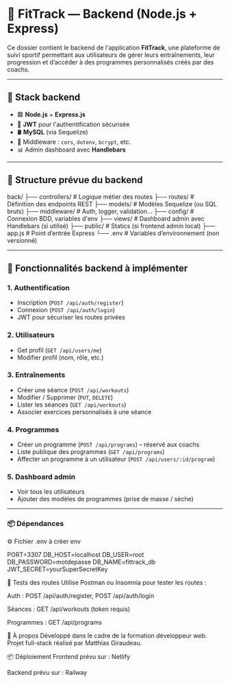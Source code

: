 # 🧠 FitTrack — Backend (Node.js + Express)

Ce dossier contient le backend de l'application **FitTrack**, une plateforme de suivi sportif permettant aux utilisateurs de gérer leurs entraînements, leur progression et d’accéder à des programmes personnalisés créés par des coachs.

---

## 🧱 Stack backend

-   🟩 **Node.js** + **Express.js**
-   🔐 **JWT** pour l'authentification sécurisée
-   🛢 **MySQL** (via Sequelize)
-   🧩 Middleware : `cors`, `dotenv`, `bcrypt`, etc.
-   📊 Admin dashboard avec **Handlebars**

---

## 📁 Structure prévue du backend

back/
├── controllers/ # Logique métier des routes
├── routes/ # Définition des endpoints REST
├── models/ # Modèles Sequelize (ou SQL bruts)
├── middleware/ # Auth, logger, validation...
├── config/ # Connexion BDD, variables d'env
├── views/ # Dashboard admin avec Handlebars (si utilisé)
├── public/ # Statics (si frontend admin local)
├── app.js # Point d’entrée Express
└── .env # Variables d’environnement (non versionné)

---

## 🔐 Fonctionnalités backend à implémenter

### 1. Authentification

-   Inscription (`POST /api/auth/register`)
-   Connexion (`POST /api/auth/login`)
-   JWT pour sécuriser les routes privées

### 2. Utilisateurs

-   Get profil (`GET /api/users/me`)
-   Modifier profil (nom, rôle, etc.)

### 3. Entraînements

-   Créer une séance (`POST /api/workouts`)
-   Modifier / Supprimer (`PUT`, `DELETE`)
-   Lister les séances (`GET /api/workouts`)
-   Associer exercices personnalisés à une séance

### 4. Programmes

-   Créer un programme (`POST /api/programs`) – réservé aux coachs
-   Liste publique des programmes (`GET /api/programs`)
-   Affecter un programme à un utilisateur (`POST /api/users/:id/program`)

### 5. Dashboard admin

-   Voir tous les utilisateurs
-   Ajouter des modèles de programmes (prise de masse / sèche)

---

### 📦 Dépendances

⚙️ Fichier .env à créer
env

PORT=3307
DB_HOST=localhost
DB_USER=root
DB_PASSWORD=motdepasse
DB_NAME=fittrack_db
JWT_SECRET=yourSuperSecretKey

🧪 Tests des routes
Utilise Postman ou Insomnia pour tester les routes :

Auth : POST /api/auth/register, POST /api/auth/login

Séances : GET /api/workouts (token requis)

Programmes : GET /api/programs

🧠 À propos
Développé dans le cadre de la formation développeur web.
Projet full-stack réalisé par Matthias Giraudeau.

📦 Déploiement
Frontend prévu sur : Netlify

Backend prévu sur : Railway
